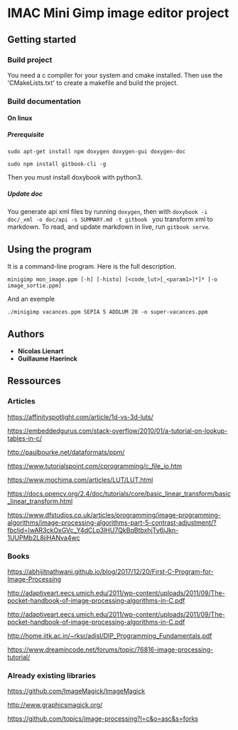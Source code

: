 # IMAC Mini Gimp image editor project

## Getting started

### Build project

You need a c compiler for your system and cmake installed.
Then use the 'CMakeLists.txt' to create a makefile and build the project.

### Build documentation

#### On linux

##### Prerequisite
```
sudo apt-get install npm doxygen doxygen-gui doxygen-doc
```

```
sudo npm install gitbook-cli -g
```

Then you must install doxybook with python3.

##### Update doc

You generate api xml files by running `doxygen`, then with `doxybook -i doc/_xml -o doc/api -s SUMMARY.md -t gitbook
` you transform xml to markdown.
To read, and update markdown in live, run `gitbook serve`.

## Using the program

It is a command-line program. Here is the full description.
```
minigimp mon_image.ppm [-h] [-histo] [<code_lut>[_<param1>]*]* [-o image_sortie.ppm]
```

And an exemple
```
./minigimp vacances.ppm SEPIA 5 ADDLUM 20 -o super-vacances.ppm
```

## Authors

* **Nicolas Lienart**
* **Guillaume Haerinck**

## Ressources

### Articles

https://affinityspotlight.com/article/1d-vs-3d-luts/

https://embeddedgurus.com/stack-overflow/2010/01/a-tutorial-on-lookup-tables-in-c/

http://paulbourke.net/dataformats/ppm/

https://www.tutorialspoint.com/cprogramming/c_file_io.htm

https://www.mochima.com/articles/LUT/LUT.html

https://docs.opencv.org/2.4/doc/tutorials/core/basic_linear_transform/basic_linear_transform.html

https://www.dfstudios.co.uk/articles/programming/image-programming-algorithms/image-processing-algorithms-part-5-contrast-adjustment/?fbclid=IwAR3ckOxGVc_Y4dCLp3lHU7QkBqBtbxhjTy6jJkn-1UUPMb2L8jiHANva4wc

### Books

https://abhijitnathwani.github.io/blog/2017/12/20/First-C-Program-for-Image-Processing

http://adaptiveart.eecs.umich.edu/2011/wp-content/uploads/2011/09/The-pocket-handbook-of-image-processing-algorithms-in-C.pdf

http://adaptiveart.eecs.umich.edu/2011/wp-content/uploads/2011/09/The-pocket-handbook-of-image-processing-algorithms-in-C.pdf

http://home.iitk.ac.in/~rksr/adisl/DIP_Programming_Fundamentals.pdf

https://www.dreamincode.net/forums/topic/76816-image-processing-tutorial/

### Already existing libraries

https://github.com/ImageMagick/ImageMagick

http://www.graphicsmagick.org/

https://github.com/topics/image-processing?l=c&o=asc&s=forks

